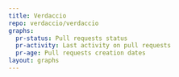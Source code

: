 ```yaml
---
title: Verdaccio
repo: verdaccio/verdaccio
graphs:
  pr-status: Pull requests status
  pr-activity: Last activity on pull requests
  pr-age: Pull requests creation dates
layout: graphs
---
```

